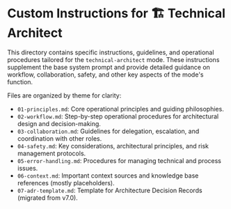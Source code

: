 # Custom Instructions for 🏗️ Technical Architect

This directory contains specific instructions, guidelines, and operational procedures tailored for the `technical-architect` mode. These instructions supplement the base system prompt and provide detailed guidance on workflow, collaboration, safety, and other key aspects of the mode's function.

Files are organized by theme for clarity:
- `01-principles.md`: Core operational principles and guiding philosophies.
- `02-workflow.md`: Step-by-step operational procedures for architectural design and decision-making.
- `03-collaboration.md`: Guidelines for delegation, escalation, and coordination with other roles.
- `04-safety.md`: Key considerations, architectural principles, and risk management protocols.
- `05-error-handling.md`: Procedures for managing technical and process issues.
- `06-context.md`: Important context sources and knowledge base references (mostly placeholders).
- `07-adr-template.md`: Template for Architecture Decision Records (migrated from v7.0).